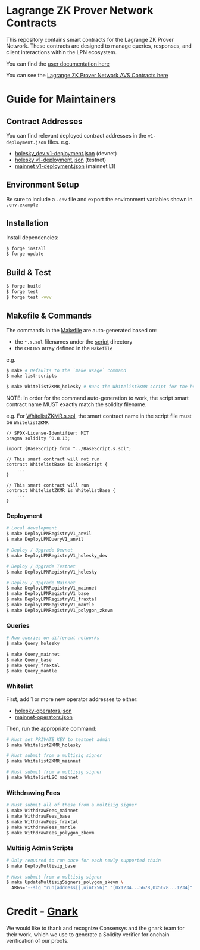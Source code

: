 # Lagrange ZK Prover Network Contracts

This repository contains smart contracts for the Lagrange ZK Prover Network. These contracts are designed to manage queries, responses, and client interactions within the LPN ecosystem.

You can find the [user documentation here](https://docs.lagrange.dev/zk-coprocessor/themis-testnet/overview)

You can see the [Lagrange ZK Prover Network AVS Contracts here](https://github.com/Lagrange-Labs/zkmr-avs-contracts)

# Guide for Maintainers

## Contract Addresses
You can find relevant deployed contract addresses in the `v1-deployment.json` files. e.g.
- [holesky_dev v1-deployment.json](./script/output/holesky_dev/v1-deployment.json) (devnet)
- [holesky v1-deployment.json](./script/output/holesky/v1-deployment.json) (testnet)
- [mainnet v1-deployment.json](./script/output/mainnet/v1-deployment.json) (mainnet L1)

## Environment Setup
Be sure to include a `.env` file and export the environment variables shown in `.env.example`

## Installation
Install dependencies:
```bash
$ forge install
$ forge update
```

## Build & Test
```bash
$ forge build
$ forge test
$ forge test -vvv
```

## Makefile & Commands
The commands in the [Makefile](./Makefile) are auto-generated based on:
- the `*.s.sol` filenames under the [script](./script) directory
- the `CHAINS` array defined in the `Makefile`

e.g.
```bash
$ make # Defaults to the `make usage` command
$ make list-scripts

$ make WhitelistZKMR_holesky # Runs the WhitelistZKMR script for the holesky chain
```

NOTE: In order for the command auto-generation to work, the script smart contract name MUST exactly match the solidity filename.

e.g. For [WhitelistZKMR.s.sol](./script/util/WhitelistZKMR.s.sol), the smart contract name in the script file must be `WhitelistZKMR`
```solidity
// SPDX-License-Identifier: MIT
pragma solidity ^0.8.13;

import {BaseScript} from "../BaseScript.s.sol";

// This smart contract will not run
contract WhitelistBase is BaseScript {
    ...
}

// This smart contract will run
contract WhitelistZKMR is WhitelistBase {
    ...
}
```

### Deployment
```bash
# Local development
$ make DeployLPNRegistryV1_anvil
$ make DeployLPNQueryV1_anvil

# Deploy / Upgrade Devnet
$ make DeployLPNRegistryV1_holesky_dev

# Deploy / Upgrade Testnet
$ make DeployLPNRegistryV1_holesky

# Deploy / Upgrade Mainnet
$ make DeployLPNRegistryV1_mainnet
$ make DeployLPNRegistryV1_base
$ make DeployLPNRegistryV1_fraxtal
$ make DeployLPNRegistryV1_mantle
$ make DeployLPNRegistryV1_polygon_zkevm
```

### Queries
```bash
# Run queries on different networks
$ make Query_holesky

$ make Query_mainnet
$ make Query_base
$ make Query_fraxtal
$ make Query_mantle
```

### Whitelist

First, add 1 or more new operator addresses to either:
- [holesky-operators.json](./config/holesky-operators.json)
- [mainnet-operators.json](./config/holesky-operators.json)

Then, run the appropriate command:
```bash
# Must set PRIVATE_KEY to testnet admin
$ make WhitelistZKMR_holesky

# Must submit from a multisig signer
$ make WhitelistZKMR_mainnet

# Must submit from a multisig signer
$ make WhitelistLSC_mainnet
```

### Withdrawing Fees
```bash
# Must submit all of these from a multisig signer
$ make WithdrawFees_mainnet
$ make WithdrawFees_base
$ make WithdrawFees_fraxtal
$ make WithdrawFees_mantle
$ make WithdrawFees_polygon_zkevm
```

### Multisig Admin Scripts
```bash
# Only required to run once for each newly supported chain
$ make DeployMultisig_base

# Must submit from a multisig signer
$ make UpdateMultisigSigners_polygon_zkevm \
  ARGS='--sig "run(address[],uint256)" "[0x1234...5678,0x5678...1234]" 2'
```

# Credit - [Gnark](https://github.com/Consensys/gnark)
We would like to thank and recognize Consensys and the gnark team for their work, which we use to generate a Solidity verifier for onchain verification of our proofs.

